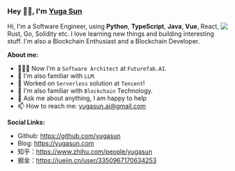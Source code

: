 ### Hey 👋🏽, I'm [Yuga Sun](https://yugasun.com)

<img align="right" src="https://github-readme-stats.vercel.app/api?username=yugasun&show_icons=true&hide_border=true&theme=vue-dark" />

Hi, I'm a Software Engineer, using **Python**, **TypeScript**, **Java**, **Vue**, React, Rust, Go, Solidity etc. I love learning new things and building interesting stuff. I'm also a Blockchain Enthusiast and a Blockchain Developer.

**About me:**

- 👨🏽‍💻 Now I'm a `Software Architect`  at `Futurefab.AI`.
- 🤖 I'm also familiar with `LLM`.
- 🐧 Worked on `Serverless` solution at `Tencent`!
- 🌱 I'm also familiar with `Blockchain` Technology.
- 💬 Ask me about anything, I am happy to help
- 📫 How to reach me: yugasun.ai@gmail.com

**Social Links:**

- Github: https://github.com/yugasun
- Blog: https://yugasun.com
- 知乎：https://www.zhihu.com/people/yugasun
- 掘金：https://juejin.cn/user/3350967170634253
